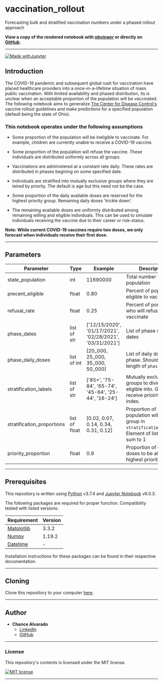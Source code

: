 # vaccination_rollout

Forecasting bulk and stratified vaccination numbers under a phased rollout approach

**View a copy of the rendered notebook with *[nbviewer](https://nbviewer.jupyter.org/github/chance-alvarado/vaccination-rollout/blob/main/vaccination_rollout.ipynb)* or directly on [GitHub](https://github.com/chance-alvarado/vaccination-rollout/blob/main/vaccination_rollout.ipynb).**

---

[![Made withJupyter](https://img.shields.io/badge/Made%20with-Jupyter-orange?style=for-the-badge&logo=Jupyter)](https://jupyter.org/try)

## Introduction

The COVID-19 pandemic and subsequent global rush for vaccination have placed healthcare providers into a once-in-a-lifetime situation of mass public vaccination. With limited availability and phased distribution, its is unclear when an acceptable proportion of the population will be vaccinated. The following notebook aims to generalize [The Center for Disease Control's](https://www.cdc.gov/coronavirus/2019-ncov/vaccines/recommendations.html) vaccine rollout guidelines and make predictions for a specified population (default being the state of Ohio).

### This notebook operates under the following assumptions

- Some proportion of the population will be ineligible to vaccinate. For example, children are currently unable to receive a COVID-19 vaccine. 

- Some proportion of the population will refuse the vaccine. These individuals are distributed uniformly across all groups.

- Vaccinations are administered at a constant rate daily. These rates are distributed in phases begining on some specified date.

- Individuals are stratified into mutually exclusive groups where they are teired by priority. The default is age but this need not be the case.

- Some proportion of the daily available doses are reserved for the highest priority group. Remaining daily doses 'trickle down'.

- The remaining available doses are uniformly distributed among remaining willing and eligible individuals. This can be used to simulate individuals receiving the vaccine due to their career or risk-status.

**Note: While current COVID-19 vaccines require two doses, we only forecast when individuals receive their first dose.**

---

## Parameters

| Parameter | Type | Example | Description | 
|-----------|------|---------|-------------|
|state_population|int|11690000|Total number in population|
|precent_eligible|float|0.80|Percent of population eligible to vaccinate|
|refusal_rate|float|0.25|Percent of poulation who will refuse vaccinate|
|phase_dates|list of str|['12/15/2020', '01/17/2021', '02/28/2021', '03/31/2021']|List of phase start dates|
|phase_daily_doses|list of int|[20_000, 25_000, 35_000, 50_000]|List of daily doses by phase. Should match length of ```phase_dates```|
|stratification_labels|list of str|['85+', '75-84', '65-74', '45-64', '25-44', '16-24']|Mutually exclusive groups to divide eligible into. Groups receive prioirity by index.|
|stratification_proportions|list of float|[0.02, 0.07, 0.14, 0.34, 0.31, 0.12]|Proportion of eligible population within each group in ```stratification_labels```. Element of list should sum to 1|
|priority_proportion|float|0.9|Proportion of daily doses to be alotted to highest priority group|

---

## Prerequisites

This repository is written using [Python](https://www.python.org/) v3.7.4 and [Jupyter Notebook](https://jupyter-notebook.readthedocs.io/) v6.0.3. 

The following packages are required for proper function. Compatibility tested with listed versions:

Requirement | Version
------------|--------
[Matplotlib](https://matplotlib.org/) | 3.3.2
[Numpy](https://numpy.org/) | 1.19.2
[Datetime](https://docs.python.org/3/library/datetime.html) | -

Installation instructions for these packages can be found in their respective documentation.

---

## Cloning

Clone this repository to your computer [here](https://github.com/chance-alvarado/vaccination-rollout).

---

## Author

- **Chance Alvarado** 
    - [LinkedIn](https://www.linkedin.com/in/chance-alvarado/)
    - [GitHub](https://github.com/chance-alvarado/)

---

### License

This repository's contents is licensed under the MIT license.

[![MIT license](https://img.shields.io/badge/License-MIT-blue.svg)](https://lbesson.mit-license.org/)

---
